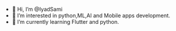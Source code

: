 - 👋 Hi, I’m @IyadSami
- 👀 I’m interested in python,ML,AI and Mobile apps development.
- 🌱 I’m currently learning Flutter and python.

<!---
IyadSami/IyadSami is a ✨ special ✨ repository because its `README.md` (this file) appears on your GitHub profile.
You can click the Preview link to take a look at your changes.
--->
